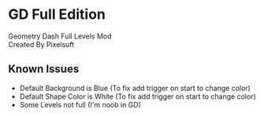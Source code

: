 # GD Full Edition
Geometry Dash Full Levels Mod <br />
Created By Pixelsuft

## Known Issues
 - Default Background is Blue (To fix add trigger on start to change color)
 - Default Shape Color is White (To fix add trigger on start to change color)
 - Some Levels not full (I'm noob in GD)
